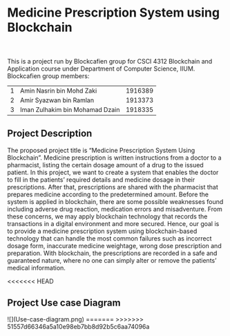 <h1>Medicine Prescription System using Blockchain</h1><br /><br />
This is a project run by Blockcafien group for CSCI 4312 Blockchain and Application course under Department of Computer Science, IIUM.<br />
Blockcafien group members:<br />
<table>
  <tbody>
    <tr>
      <td>1</td>
      <td>Amin Nasrin bin Mohd Zaki</td>
      <td>1916389</td>
    </tr>
    <tr>
      <td>2</td>
      <td>Amir Syazwan bin Ramlan</td>
      <td>1913373</td>
    </tr>
    <tr>
      <td>3</td>
      <td>Iman Zulhakim bin Mohamad Dzain</td>
      <td>1918335</td>
    </tr>
  </tbody>
</table>


<h2> Project Description</h2>
<p>
  The proposed project title is “Medicine Prescription System Using Blockchain”. Medicine prescription is written instructions from a doctor to a pharmacist, listing the certain dosage amount of a drug to the issued patient. In this project, we want to create a system that enables the doctor to fill in the patients’ required details and medicine dosage in their prescriptions. After that, prescriptions are shared with the pharmacist that prepares medicine according to the predetermined amount. Before the system is applied in blockchain, there are some possible weaknesses found including adverse drug reaction, medication errors and misadventure. From these concerns, we may apply blockchain technology that records the transactions in a digital environment and more secured. Hence, our goal is to provide a medicine prescription system using blockchain-based technology that can handle the most common failures such as incorrect dosage form, inaccurate medicine weightage, wrong dose prescription and preparation. With blockchain, the prescriptions are recorded in a safe and guaranteed nature, where no one can simply alter or remove the patients’ medical information.
</p>
<<<<<<< HEAD

<h2> Project Use case Diagram</h2>
![](Use-case-diagram.png)
=======
>>>>>>> 51557d66346a5a10e98eb7bb8d92b5c6aa74096a

